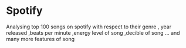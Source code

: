 # Spotify
Analysing top 100 songs on spotify with respect to their genre , year released ,beats per minute ,energy level of song ,decible of song ... 
and many more features of song 
